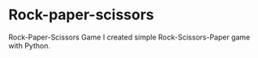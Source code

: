 # Rock-paper-scissors
Rock-Paper-Scissors Game
I created simple Rock-Scissors-Paper game with Python.
